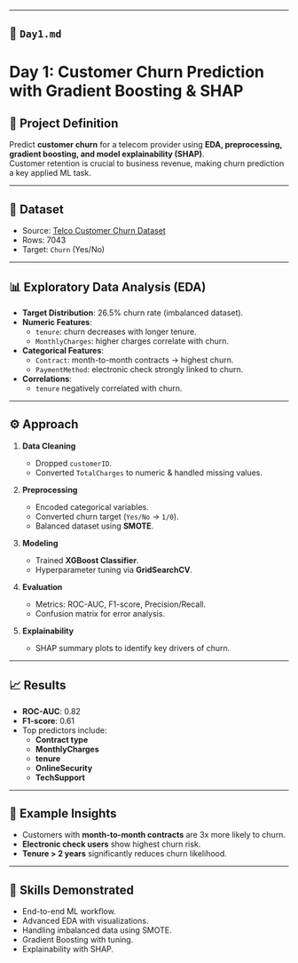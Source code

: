 
---

## 📄 `Day1.md`

# Day 1: Customer Churn Prediction with Gradient Boosting & SHAP

## 📘 Project Definition
Predict **customer churn** for a telecom provider using **EDA, preprocessing, gradient boosting, and model explainability (SHAP)**.  
Customer retention is crucial to business revenue, making churn prediction a key applied ML task.

---

## 📂 Dataset
- Source: [Telco Customer Churn Dataset](https://raw.githubusercontent.com/datasciencedojo/datasets/master/Telco-Customer-Churn.csv)  
- Rows: 7043  
- Target: `Churn` (Yes/No)

---

## 📊 Exploratory Data Analysis (EDA)

- **Target Distribution**: 26.5% churn rate (imbalanced dataset).  
- **Numeric Features**:
  - `tenure`: churn decreases with longer tenure.  
  - `MonthlyCharges`: higher charges correlate with churn.  
- **Categorical Features**:
  - `Contract`: month-to-month contracts → highest churn.  
  - `PaymentMethod`: electronic check strongly linked to churn.  
- **Correlations**:
  - `tenure` negatively correlated with churn.  

---

## ⚙️ Approach

1. **Data Cleaning**
   - Dropped `customerID`.  
   - Converted `TotalCharges` to numeric & handled missing values.  

2. **Preprocessing**
   - Encoded categorical variables.  
   - Converted churn target (`Yes/No` → `1/0`).  
   - Balanced dataset using **SMOTE**.  

3. **Modeling**
   - Trained **XGBoost Classifier**.  
   - Hyperparameter tuning via **GridSearchCV**.  

4. **Evaluation**
   - Metrics: ROC-AUC, F1-score, Precision/Recall.  
   - Confusion matrix for error analysis.  

5. **Explainability**
   - SHAP summary plots to identify key drivers of churn.  

---

## 📈 Results

- **ROC-AUC**: 0.82  
- **F1-score**: 0.61  
- Top predictors include:
  - **Contract type**
  - **MonthlyCharges**
  - **tenure**
  - **OnlineSecurity**
  - **TechSupport**

---

## 📌 Example Insights

- Customers with **month-to-month contracts** are 3x more likely to churn.  
- **Electronic check users** show highest churn risk.  
- **Tenure > 2 years** significantly reduces churn likelihood.  

---

## 🔑 Skills Demonstrated

- End-to-end ML workflow.  
- Advanced EDA with visualizations.  
- Handling imbalanced data using SMOTE.  
- Gradient Boosting with tuning.  
- Explainability with SHAP.  

